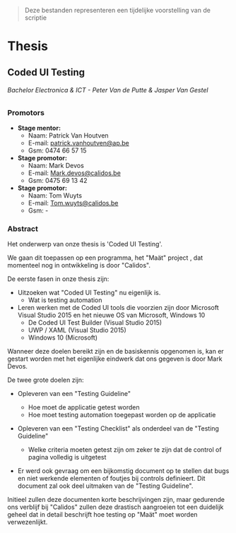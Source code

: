 >Deze bestanden representeren een tijdelijke voorstelling van de scriptie

# Thesis

## Coded UI Testing 

###### Bachelor Electronica & ICT - Peter Van de Putte & Jasper Van Gestel

### Promotors

* **Stage mentor:**
    * Naam: Patrick Van Houtven
    * E-mail: patrick.vanhoutven@ap.be
    * Gsm: 0474 66 57 15
* **Stage promotor:**
    * Naam: Mark Devos
    * E-mail: Mark.devos@calidos.be
    * Gsm: 0475 69 13 42
* **Stage promotor:**
    * Naam: Tom Wuyts
    * E-mail: Tom.wuyts@calidos.be
    * Gsm: -

### Abstract

Het onderwerp van onze thesis is 'Coded UI Testing'.

We gaan dit toepassen op een programma, het "Maät" project , dat momenteel nog in ontwikkeling is door "Calidos".

De eerste fasen in onze thesis zijn:

* Uitzoeken wat "Coded UI Testing" nu eigenlijk is.
  * Wat is testing automation
* Leren werken met de Coded UI tools die voorzien zijn door Microsoft Visual Studio 2015 en het nieuwe OS van Microsoft, Windows 10 
  * De Coded UI Test Builder (Visual Studio 2015)
  * UWP / XAML (Visual Studio 2015)
  * Windows 10 (Microsoft)

Wanneer deze doelen bereikt zijn en de basiskennis opgenomen is, kan er gestart worden met het eigenlijke eindwerk dat ons gegeven is door Mark Devos.

De twee grote doelen zijn:

* Opleveren van een "Testing Guideline"
  * Hoe moet de applicatie getest worden
  * Hoe moet testing automation toegepast worden op de applicatie
* Opleveren van een "Testing Checklist" als onderdeel van de "Testing Guideline"
  * Welke criteria moeten getest zijn om zeker te zijn dat de control of pagina volledig is uitgetest

* Er werd ook gevraag om een bijkomstig document op te stellen dat bugs en niet werkende elementen of foutjes bij controls definieert. Dit document zal ook deel uitmaken van de "Testing Guideline".

Initieel zullen deze documenten korte beschrijvingen zijn, maar gedurende ons verblijf bij "Calidos" zullen deze drastisch aangroeien tot een duidelijk geheel dat in detail beschrijft hoe testing op "Maät" moet worden verwezenlijkt.
